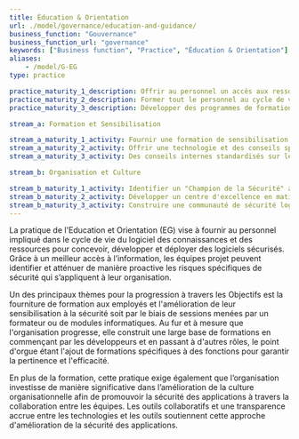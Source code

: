 ```yaml
---
title: Éducation & Orientation
url: ./model/governance/education-and-guidance/
business_function: "Gouvernance"
business_function_url: "governance"
keywords: ["Business function", "Practice", "Éducation & Orientation"]
aliases:
    - /model/G-EG
type: practice

practice_maturity_1_description: Offrir au personnel un accès aux ressources autour des thèmes du développement et du déploiement sécurisés.
practice_maturity_2_description: Former tout le personnel au cycle de vie logiciel avec des conseils spécifiques selon les rôles et les technologies lors du développement sécurisé.
practice_maturity_3_description: Développer des programmes de formation internes auxquels contribuent des développeurs de différentes équipes.

stream_a: Formation et Sensibilisation

stream_a_maturity_1_activity: Fournir une formation de sensibilisation à la sécurité à tous les employés impliqués dans le développement de logiciels
stream_a_maturity_2_activity: Offrir une technologie et des conseils spécifiques aux rôles, y compris des nuances de sécurité pour chaque langue et plate-forme
stream_a_maturity_3_activity: Des conseils internes standardisés sur les normes de développement de sécurité logicielle de l’entreprise.

stream_b: Organisation et Culture

stream_b_maturity_1_activity: Identifier un "Champion de la Sécurité" au sein de chaque équipe de développement.
stream_b_maturity_2_activity: Développer un centre d'excellence en matière de sécurité logicielle qui favorise le leadership par la pensée parmi les développeurs et les architectes.
stream_b_maturity_3_activity: Construire une communauté de sécurité logicielle incluant toutes les personnes de l'organisation impliquées dans la sécurité des logiciels.
---
```


La pratique de l'Education et Orientation (EG) vise à fournir au personnel impliqué dans le cycle de vie du logiciel des connaissances et des ressources pour concevoir, développer et déployer des logiciels sécurisés. Grâce à un meilleur accès à l’information, les équipes projet peuvent identifier et atténuer de manière proactive les risques spécifiques de sécurité qui s’appliquent à leur organisation.

Un des principaux thèmes pour la progression à travers les Objectifs est la fourniture de formation aux employés et l'amélioration de leur sensibilisation à la sécurité soit par le biais de sessions menées par un formateur ou de modules informatiques. Au fur et à mesure que l'organisation progresse, elle construit une large base de formations en commençant par les développeurs et en passant à d'autres rôles, le point d'orgue étant l'ajout de formations spécifiques à des fonctions pour garantir la pertinence et l'efficacité.

En plus de la formation, cette pratique exige également que l’organisation investisse de manière significative dans l’amélioration de la culture organisationnelle afin de promouvoir la sécurité des applications à travers la collaboration entre les équipes. Les outils collaboratifs et une transparence accrue entre les technologies et les outils soutiennent cette approche d'amélioration de la sécurité des applications.

